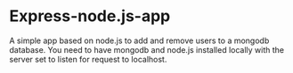 # Express-node.js-app
A simple app based on node.js to add and remove users to a mongodb database. You need to have mongodb and node.js installed locally with the server set to listen for request to localhost. 
